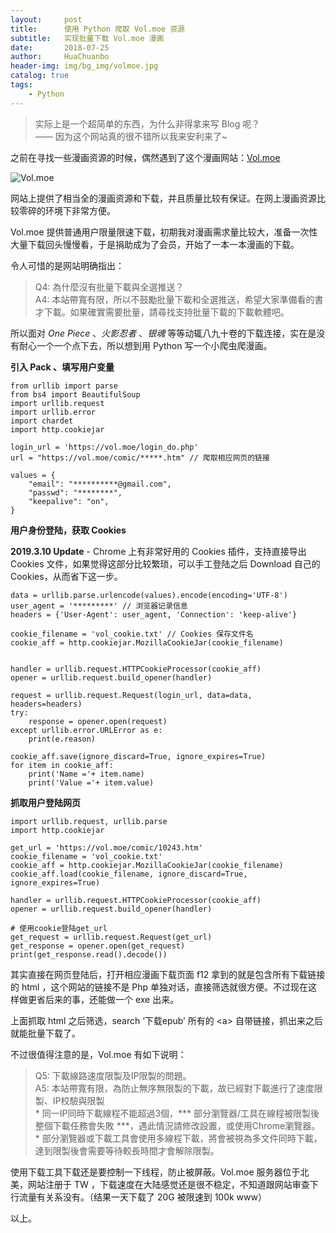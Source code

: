 ```yaml
---
layout:     post
title:      使用 Python 爬取 Vol.moe 资源
subtitle:   实现批量下载 Vol.moe 漫画
date:       2018-07-25
author:     HuaChuanbo
header-img: img/bg_img/volmoe.jpg
catalog: true
tags:
    - Python
---
```


> 实际上是一个超简单的东西，为什么非得拿来写 Blog 呢？ <br> ——  因为这个网站真的很不错所以我来安利来了~

之前在寻找一些漫画资源的时候，偶然遇到了这个漫画网站：[Vol.moe](https://vol.moe/)

![Vol.moe](https://vol.moe/img/vollogo.png)

网站上提供了相当全的漫画资源和下载，并且质量比较有保证。在网上漫画资源比较零碎的环境下非常方便。

Vol.moe 提供普通用户限量限速下载，初期我对漫画需求量比较大，准备一次性大量下载回头慢慢看，于是捐助成为了会员，开始了一本一本漫画的下载。

令人可惜的是网站明确指出：

> Q4: 為什麼沒有批量下載與全選推送？<br> A4: 本站帶寬有限，所以不鼓勵批量下載和全選推送，希望大家準備看的書才下載。如果確實需要批量，請尋找支持批量下載的下載軟體吧。

所以面对 *One Piece* 、*火影忍者* 、*银魂* 等等动辄八九十卷的下载连接，实在是没有耐心一个一个点下去，所以想到用 Python 写一个小爬虫爬漫画。

**引入 Pack 、填写用户变量**

```
from urllib import parse
from bs4 import BeautifulSoup
import urllib.request
import urllib.error
import chardet
import http.cookiejar

login_url = 'https://vol.moe/login_do.php'
url = "https://vol.moe/comic/*****.htm" // 爬取相应网页的链接

values = {
    "email": "**********@gmail.com",
    "passwd": "********",
    "keepalive": "on",
}
```

**用户身份登陆，获取 Cookies**

**2019.3.10 Update** - Chrome 上有非常好用的 Cookies 插件，支持直接导出 Cookies 文件，如果觉得这部分比较繁琐，可以手工登陆之后 Download 自己的 Cookies，从而省下这一步。

```
data = urllib.parse.urlencode(values).encode(encoding='UTF-8')
user_agent = '*********' // 浏览器记录信息
headers = {'User-Agent': user_agent, 'Connection': 'keep-alive'}

cookie_filename = 'vol_cookie.txt' // Cookies 保存文件名
cookie_aff = http.cookiejar.MozillaCookieJar(cookie_filename)


handler = urllib.request.HTTPCookieProcessor(cookie_aff)
opener = urllib.request.build_opener(handler)

request = urllib.request.Request(login_url, data=data, headers=headers)
try:
    response = opener.open(request)
except urllib.error.URLError as e:
    print(e.reason)

cookie_aff.save(ignore_discard=True, ignore_expires=True)
for item in cookie_aff:
    print('Name ='+ item.name)
    print('Value ='+ item.value)
```

**抓取用户登陆网页**

```
import urllib.request, urllib.parse
import http.cookiejar

get_url = 'https://vol.moe/comic/10243.htm'
cookie_filename = 'vol_cookie.txt'
cookie_aff = http.cookiejar.MozillaCookieJar(cookie_filename)
cookie_aff.load(cookie_filename, ignore_discard=True, ignore_expires=True)

handler = urllib.request.HTTPCookieProcessor(cookie_aff)
opener = urllib.request.build_opener(handler)

# 使用cookie登陆get_url
get_request = urllib.request.Request(get_url)
get_response = opener.open(get_request)
print(get_response.read().decode())
```

其实直接在网页登陆后，打开相应漫画下载页面 f12 拿到的就是包含所有下载链接的 html ，这个网站的链接不是 Php 单独对话，直接筛选就很方便。不过现在这样做更省后来的事，还能做一个 exe 出来。

上面抓取 html 之后筛选，search ‘下载epub’ 所有的 \<a> 自带链接，抓出来之后就能批量下载了。

不过很值得注意的是，Vol.moe 有如下说明：

>Q5: 下載線路速度限製及IP限製的問題。 <br>A5: 本站帶寬有限，為防止無序無限製的下載，故已經對下載進行了速度限製、IP校驗與限製 <br>\* 同一IP同時下載線程不能超過3個，\*\*\* 部分瀏覽器/工具在線程被限製後整個下載任務會失敗 \*\*\*，遇此情況請修改設置，或使用Chrome瀏覽器。 <br>\* 部分瀏覽器或下載工具會使用多線程下載，將會被視為多文件同時下載，達到限製後會需要等待較長時間才會解除限製。 

使用下载工具下载还是要控制一下线程，防止被屏蔽。Vol.moe 服务器位于北美，网站注册于 TW ，下载速度在大陆感觉还是很不稳定，不知道跟网站审查下行流量有关系没有。（结果一天下载了 20G 被限速到 100k www）

以上。
